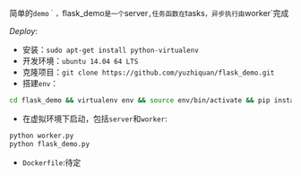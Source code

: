 简单的`demo｀，`flask_demo`是一个`server`,任务函数在`tasks`，异步执行由`worker`完成

*Deploy*:
 - 安装：`sudo apt-get install python-virtualenv`
 - 开发环境：`ubuntu 14.04 64 LTS`
 - 克隆项目：`git clone https://github.com/yuzhiquan/flask_demo.git`
 - 搭建`env`：  
 ```bash
 cd flask_demo && virtualenv env && source env/bin/activate && pip install -r requirements.txt
 ```
 - 在虚拟环境下启动，包括`server`和`worker`:
 ```bash
 python worker.py
 python flask_demo.py
 ```
 
 - `Dockerfile`:待定
 
 
